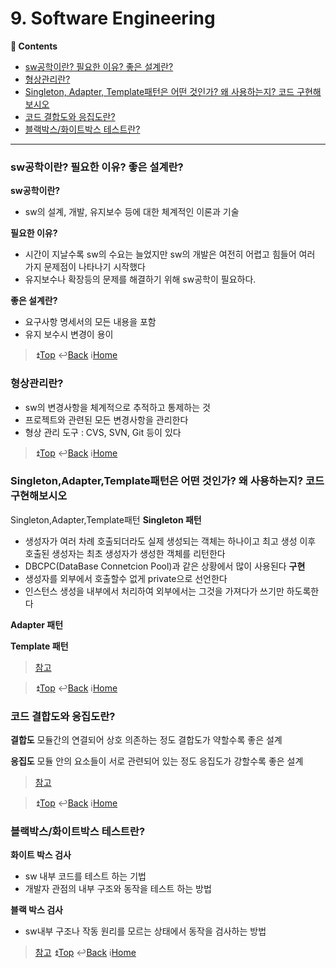 # 9. Software Engineering
**:book: Contents**
* [sw공학이란? 필요한 이유? 좋은 설계란?](#sw공학이란?-필요한-이유?-좋은-설계란?)
* [형상관리란?](#형상관리란?)
* [Singleton, Adapter, Template패턴은 어떤 것인가? 왜 사용하는지? 코드 구현해보시오](#Singleton,Adapter,Template패턴은-어떤-것인가?-왜-사용하는지?-코드-구현해보시오)
* [코드 결합도와 응집도란?](#코드-결합도와-응집도란?)
* [블랙박스/화이트박스 테스트란?](#블랙박스/화이트박스-테스트란?)

---
### sw공학이란? 필요한 이유? 좋은 설계란?

**sw공학이란?**
- sw의 설계, 개발, 유지보수 등에 대한 체계적인 이론과 기술

**필요한 이유?**
- 시간이 지날수록 sw의 수요는 늘었지만 sw의 개발은 여전히 어렵고 힘들어 여러 가지 문제점이 나타나기 시작했다
- 유지보수나 확장등의 문제를 해결하기 위해 sw공학이 필요하다.

**좋은 설계란?**
- 요구사항 명세서의 모든 내용을 포함
- 유지 보수시 변경이 용이

> :arrow_double_up:[Top](#9-Software-Engineering)    :leftwards_arrow_with_hook:[Back](https://github.com/devham76/tech-interview-studyw#9-Software-Engineering)    :information_source:[Home](https://github.com/devham76/tech-intervie-studyw#tech-interview)

### 형상관리란?
- sw의 변경사항을 체계적으로 추적하고 통제하는 것
- 프로젝트와 관련된 모든 변경사항을 관리한다
- 형상 관리 도구 : CVS, SVN, Git 등이 있다

> :arrow_double_up:[Top](#9-Software-Engineering)    :leftwards_arrow_with_hook:[Back](https://github.com/devham76/tech-interview-studyw#9-Software-Engineering)    :information_source:[Home](https://github.com/devham76/tech-intervie-studyw#tech-interview)


### Singleton,Adapter,Template패턴은 어떤 것인가? 왜 사용하는지? 코드 구현해보시오
Singleton,Adapter,Template패턴
**Singleton 패턴**
- 생성자가 여러 차례 호출되더라도 실제 생성되는 객체는 하나이고
최고 생성 이후 호출된 생성자는 최초 생성자가 생성한 객체를 리턴한다
- DBCPC(DataBase Connetcion Pool)과 같은 상황에서 많이 사용된다
**구현**
- 생성자를 외부에서 호출할수 없게 private으로 선언한다
- 인스턴스 생성을 내부에서 처리하여 외부에서는 그것을 가져다가 쓰기만 하도록한다

**Adapter 패턴**


**Template 패턴**

> [참고](https://gmlwjd9405.github.io/2018/07/06/singleton-pattern.html)

> :arrow_double_up:[Top](#9-Software-Engineering)    :leftwards_arrow_with_hook:[Back](https://github.com/devham76/tech-interview-studyw#9-Software-Engineering)    :information_source:[Home](https://github.com/devham76/tech-intervie-studyw#tech-interview)


### 코드 결합도와 응집도란?
**결합도**
모듈간의 연결되어 상호 의존하는 정도
결합도가 약할수록 좋은 설계

**응집도**
모듈 안의 요소들이 서로 관련되어 있는 정도
응집도가 강할수록 좋은 설계

> [참고](https://chayan-memorias.tistory.com/90)

> :arrow_double_up:[Top](#9-Software-Engineering)    :leftwards_arrow_with_hook:[Back](https://github.com/devham76/tech-interview-studyw#9-Software-Engineering)    :information_source:[Home](https://github.com/devham76/tech-intervie-studyw#tech-interview)


### 블랙박스/화이트박스 테스트란?
**화이트 박스 검사**
- sw 내부 코드를 테스트 하는 기법
- 개발자 관점의 내부 구조와 동작을 테스트 하는 방법

**블랙 박스 검사**
- sw내부 구조나 작동 원리를 모르는 상태에서 동작을 검사하는 방법

> [참고](https://kkhipp.tistory.com/158)
> :arrow_double_up:[Top](#9-Software-Engineering)    :leftwards_arrow_with_hook:[Back](https://github.com/devham76/tech-interview-studyw#9-Software-Engineering)    :information_source:[Home](https://github.com/devham76/tech-intervie-studyw#tech-interview)
